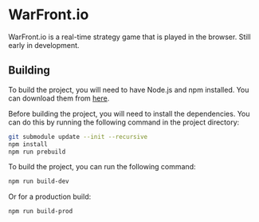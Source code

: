 # WarFront.io

WarFront.io is a real-time strategy game that is played in the browser. Still early in development.

## Building

To build the project, you will need to have Node.js and npm installed. You can download them from [here](https://nodejs.org/).

Before building the project, you will need to install the dependencies. You can do this by running the following command in the project directory:

```bash
git submodule update --init --recursive
npm install
npm run prebuild
```

To build the project, you can run the following command:

```bash
npm run build-dev
```

Or for a production build:

```bash
npm run build-prod
```

